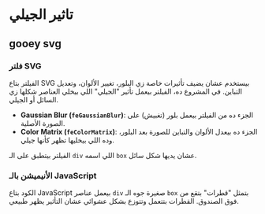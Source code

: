 # تاثير الجيلي

## gooey svg

### فلتر SVG

الفيلتر بتاع SVG بيستخدم عشان يضيف تأثيرات خاصة زي البلور، تغيير الألوان، وتعديل التباين. في المشروع ده، الفيلتر بيعمل تأثير "الجيلي" اللي بيخلي العناصر شكلها زي السائل أو الجيلي.

- **Gaussian Blur (`feGaussianBlur`)**: الجزء ده من الفيلتر بيعمل بلور (تغبيش) على الصورة الأصلية.
- **Color Matrix (`feColorMatrix`)**: الجزء ده بيعدل الألوان والتباين للصورة بعد البلور، وده اللي بيخليها تظهر كأنها جيلي.

الفيلتر بيتطبق على الـ `div` اللي اسمه `box` عشان يديها شكل سائل.

### الأنيميشن بالـ JavaScript

الكود بتاع JavaScript بيعمل عناصر `div` صغيرة جوه الـ `box` بتمثل "قطرات" بتقع من فوق الصندوق. القطرات بتتعمل وتتوزع بشكل عشوائي عشان التأثير يظهر طبيعي.
